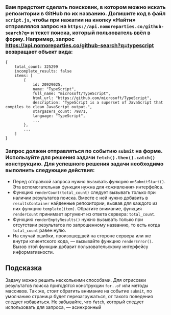 ### Вам предстоит сделать поисковик, в котором можно искать репозитории в GitHub по их названию. Допишите код в файл `script.js`, чтобы при нажатии на кнопку «Найти» отправлялся запрос на `https://api.nomoreparties.co/github-search?q=` и текст поиска, который пользователь ввёл в форму. Например, запрос https://api.nomoreparties.co/github-search?q=typescript возвращает объект вида:

```
{
    total_count: 325299
    incomplete_results: false
    items: [
        {
            id: 20929025,
            name: "TypeScript",
            full_name: "microsoft/TypeScript",
            html_url: "https://github.com/microsoft/TypeScript",
            description: "TypeScript is a superset of JavaScript that compiles to clean JavaScript output.",
            stargazers_count: 79871,
            language: "TypeScript",
            ...
        },
        ...
    ]
} 
```

### Запрос должен отправляться по событию `submit` на форме. Используйте для решения задачи `fetch().then().catch()` конструкцию. Для успешного решения задачи необходимо выполнить следующие действия:

 - Перед отправкой запроса нужно вызывать функцию `onSubmitStart()`. Эта вспомогательная функция нужна для «оживления» интерфейса.
 - Функцию `renderCount(total_count)` следует вызывать только при наличии результатов поиска. Вместе с ней нужно добавить в `resultsContainer` найденные репозитории, вызвав для каждого из них функцию `template(item)`. Обратите внимание, функция `renderCount` принимает аргумент из ответа сервера: `total_count`.
 - Функцию `renderEmptyResults()` нужно вызывать только при отсутствии результатов по запрошенному названию, то есть когда `total_count` равен нулю.
- На случай ошибки, произошедшей на стороне сервера или же внутри клиентского кода, — вызывайте функцию `renderError()`. Вызов этой функции добавит пользовательскому интерфейсу информативности.

## Подсказка
Задачу можно решить несколькими способами. Для отрисовки результатов поиска пригодятся конструкции `for..of` или методы массивов. Так же, стоит обратить внимание на событие `submit`, по умолчанию страница будет перезагружаться, от такого поведения следует избавиться. Не забывайте, что `fetch`, который следует использовать для запроса, — асинхронный
